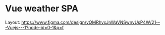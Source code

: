 # Vue weather SPA

Layout: https://www.figma.com/design/vQMRhvxJnWaVNSwnvUsP4W/21---Vuejs---1?node-id=0-1&p=f
